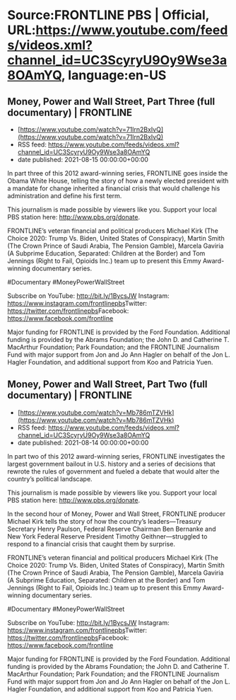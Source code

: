 # Source:FRONTLINE PBS | Official, URL:https://www.youtube.com/feeds/videos.xml?channel_id=UC3ScyryU9Oy9Wse3a8OAmYQ, language:en-US

## Money, Power and Wall Street, Part Three (full documentary) | FRONTLINE
 - [https://www.youtube.com/watch?v=71lrn2BxIvQ](https://www.youtube.com/watch?v=71lrn2BxIvQ)
 - RSS feed: https://www.youtube.com/feeds/videos.xml?channel_id=UC3ScyryU9Oy9Wse3a8OAmYQ
 - date published: 2021-08-15 00:00:00+00:00

In part three of this 2012 award-winning series, FRONTLINE goes inside the Obama White House, telling the story of how a newly elected president with a mandate for change inherited a financial crisis that would challenge his administration and define his first term.
 
This journalism is made possible by viewers like you. Support your local PBS station here: http://www.pbs.org/donate​.
 
FRONTLINE’s veteran financial and political producers Michael Kirk (The Choice 2020: Trump Vs. Biden, United States of Conspiracy), Martin Smith (The Crown Prince of Saudi Arabia, The Pension Gamble), Marcela Gaviria (A Subprime Education, Separated: Children at the Border) and Tom Jennings (Right to Fail, Opioids Inc.) team up to present this Emmy Award-winning documentary series.
 
#Documentary​ #MoneyPowerWallStreet 

Subscribe on YouTube: http://bit.ly/1BycsJW​
Instagram: https://www.instagram.com/frontlinepbs​
Twitter: https://twitter.com/frontlinepbs​
Facebook: https://www.facebook.com/frontline

Major funding for FRONTLINE is provided by the Ford Foundation. Additional funding is provided by the Abrams Foundation; the John D. and Catherine T. MacArthur Foundation; Park Foundation; and the FRONTLINE Journalism Fund with major support from Jon and Jo Ann Hagler on behalf of the Jon L. Hagler Foundation, and additional support from Koo and Patricia Yuen.

## Money, Power and Wall Street, Part Two (full documentary) | FRONTLINE
 - [https://www.youtube.com/watch?v=Mb786mTZVHk](https://www.youtube.com/watch?v=Mb786mTZVHk)
 - RSS feed: https://www.youtube.com/feeds/videos.xml?channel_id=UC3ScyryU9Oy9Wse3a8OAmYQ
 - date published: 2021-08-14 00:00:00+00:00

In part two of this 2012 award-winning series, FRONTLINE investigates the largest government bailout in U.S. history and a series of decisions that rewrote the rules of government and fueled a debate that would alter the country’s political landscape.
 
This journalism is made possible by viewers like you. Support your local PBS station here: http://www.pbs.org/donate​.

In the second hour of Money, Power and Wall Street, FRONTLINE producer Michael Kirk tells the story of how the country’s leaders—Treasury Secretary Henry Paulson, Federal Reserve Chairman Ben Bernanke and New York Federal Reserve President Timothy Geithner—struggled to respond to a financial crisis that caught them by surprise. 
 
FRONTLINE’s veteran financial and political producers Michael Kirk (The Choice 2020: Trump Vs. Biden, United States of Conspiracy), Martin Smith (The Crown Prince of Saudi Arabia, The Pension Gamble), Marcela Gaviria (A Subprime Education, Separated: Children at the Border) and Tom Jennings (Right to Fail, Opioids Inc.) team up to present this Emmy Award-winning documentary series.
 
#Documentary​ #MoneyPowerWallStreet

Subscribe on YouTube: http://bit.ly/1BycsJW​
Instagram: https://www.instagram.com/frontlinepbs​
Twitter: https://twitter.com/frontlinepbs​
Facebook: https://www.facebook.com/frontline

Major funding for FRONTLINE is provided by the Ford Foundation. Additional funding is provided by the Abrams Foundation; the John D. and Catherine T. MacArthur Foundation; Park Foundation; and the FRONTLINE Journalism Fund with major support from Jon and Jo Ann Hagler on behalf of the Jon L. Hagler Foundation, and additional support from Koo and Patricia Yuen.

